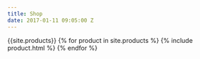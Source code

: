 ```yaml
---
title: Shop
date: 2017-01-11 09:05:00 Z
---
```


{{site.products}} 
{% for product in site.products %}
  {% include product.html %}
{% endfor %}